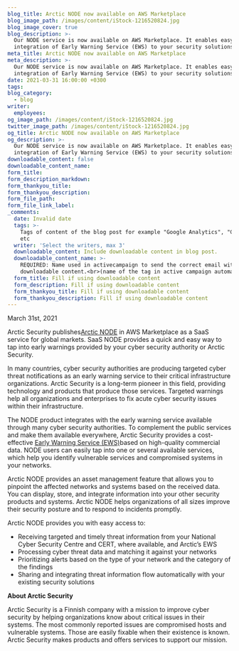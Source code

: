 ```yaml
---
blog_title: Arctic NODE now available on AWS Marketplace
blog_image_path: /images/content/iStock-1216520824.jpg
blog_image_cover: true
blog_description: >-
  Our NODE service is now available on AWS Marketplace. It enables easy
  integration of Early Warning Service (EWS) to your security solutions.
meta_title: Arctic NODE now available on AWS Marketplace
meta_description: >-
  Our NODE service is now available on AWS Marketplace. It enables easy
  integration of Early Warning Service (EWS) to your security solutions.
date: 2021-03-31 16:00:00 +0300
tags:
blog_category:
  - blog
writer:
  employees:
og_image_path: /images/content/iStock-1216520824.jpg
twitter_image_path: /images/content/iStock-1216520824.jpg
og_title: Arctic NODE now available on AWS Marketplace
og_description: >-
  Our NODE service is now available on AWS Marketplace. It enables easy
  integration of Early Warning Service (EWS) to your security solutions.
downloadable_content: false
downloadable_content_name:
form_title:
form_description_markdown:
form_thankyou_title:
form_thankyou_description:
form_file_path:
form_file_link_label:
_comments:
  date: Invalid date
  tags: >-
    Tags of content of the blog post for example "Google Analytics", "GitHub"
    etc
  writer: 'Select the writers, max 3'
  downloadable_content: Include downloadable content in blog post.
  downloadable_content_name: >-
    REQUIRED: Name used in activecampaign to send the correct email with
    downloadable content.<br>(name of the tag in active campaign automation)
  form_title: Fill if using downloadable content
  form_description: Fill if using downloadable content
  form_thankyou_title: Fill if using downloadable content
  form_thankyou_description: Fill if using downloadable content
---
```

March 31st, 2021

Arctic Security publishes[Arctic NODE](https://aws.amazon.com/marketplace/pp/B08W9K7TLK) in AWS Marketplace as a SaaS service for global markets. SaaS NODE provides a quick and easy way to tap into early warnings provided by your cyber security authority or Arctic Security.

In many countries, cyber security authorities are producing targeted cyber threat notifications as an early warning service to their critical infrastructure organizations. Arctic Security is a long-term pioneer in this field, providing technology and products that produce those services. Targeted warnings help all organizations and enterprises to fix acute cyber security issues within their infrastructure.

The NODE product integrates with the early warning service available through many cyber security authorities. To complement the public services and make them available everywhere, Arctic Security provides a cost-effective [Early Warning Service (EWS)](https://arcticsecurity.com/material/arctic-security-ews.pdf)based on high-quality commercial data. NODE users can easily tap into one or several available services, which help you identify vulnerable services and compromised systems in your networks.

Arctic NODE provides an asset management feature that allows you to pinpoint the affected networks and systems based on the received data. You can display, store, and integrate information into your other security products and systems. Arctic NODE helps organizations of all sizes improve their security posture and to respond to incidents promptly.

Arctic NODE provides you with easy access to:

* Receiving targeted and timely threat information from your National Cyber Security Centre and CERT, where available, and Arctic’s EWS&nbsp;
* Processing cyber threat data and matching it against your networks&nbsp;
* Prioritizing alerts based on the type of your network and the category of the findings
* Sharing and integrating threat information flow automatically with your existing security solutions

**About Arctic Security**

Arctic Security is a Finnish company with a mission to improve cyber security by helping organizations know about critical issues in their systems. The most commonly reported issues are compromised hosts and vulnerable systems. Those are easily fixable when their existence is known. Arctic Security makes products and offers services to support our mission.
